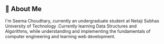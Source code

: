 
## 🚀 About Me
I'm Seema Choudhary, currently an undergraduate student at Netaji Subhas University of Technology .Currently learning Data Structures and Algorithms, while understanding and implementing the fundamentals of computer engineering and learning web development.

